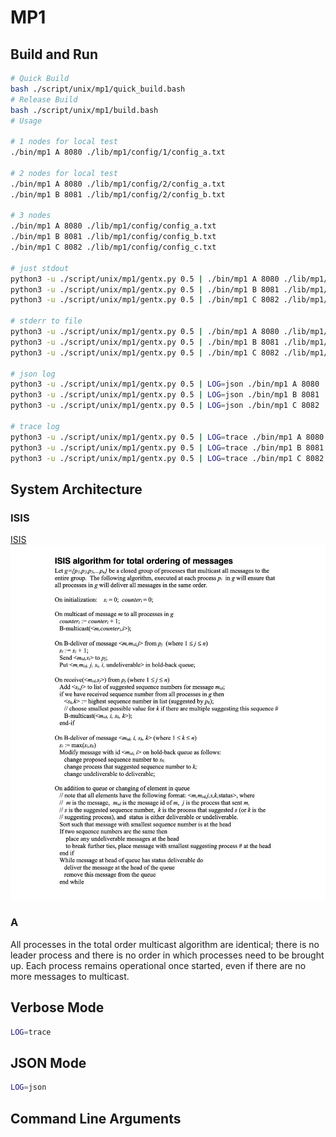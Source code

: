 # MP1

## Build and Run

```bash
# Quick Build
bash ./script/unix/mp1/quick_build.bash
# Release Build
bash ./script/unix/mp1/build.bash
# Usage

# 1 nodes for local test
./bin/mp1 A 8080 ./lib/mp1/config/1/config_a.txt

# 2 nodes for local test
./bin/mp1 A 8080 ./lib/mp1/config/2/config_a.txt
./bin/mp1 B 8081 ./lib/mp1/config/2/config_b.txt

# 3 nodes
./bin/mp1 A 8080 ./lib/mp1/config/config_a.txt
./bin/mp1 B 8081 ./lib/mp1/config/config_b.txt
./bin/mp1 C 8082 ./lib/mp1/config/config_c.txt

# just stdout
python3 -u ./script/unix/mp1/gentx.py 0.5 | ./bin/mp1 A 8080 ./lib/mp1/config/3/config_a.txt 2> /dev/null
python3 -u ./script/unix/mp1/gentx.py 0.5 | ./bin/mp1 B 8081 ./lib/mp1/config/3/config_b.txt 2> /dev/null
python3 -u ./script/unix/mp1/gentx.py 0.5 | ./bin/mp1 C 8082 ./lib/mp1/config/3/config_c.txt 2> /dev/null

# stderr to file
python3 -u ./script/unix/mp1/gentx.py 0.5 | ./bin/mp1 A 8080 ./lib/mp1/config/3/config_a.txt 2> /tmp/a.log
python3 -u ./script/unix/mp1/gentx.py 0.5 | ./bin/mp1 B 8081 ./lib/mp1/config/3/config_b.txt 2> /tmp/b.log
python3 -u ./script/unix/mp1/gentx.py 0.5 | ./bin/mp1 C 8082 ./lib/mp1/config/3/config_c.txt 2> /tmp/c.log

# json log
python3 -u ./script/unix/mp1/gentx.py 0.5 | LOG=json ./bin/mp1 A 8080 ./lib/mp1/config/3/config_a.txt 2> /tmp/a.log
python3 -u ./script/unix/mp1/gentx.py 0.5 | LOG=json ./bin/mp1 B 8081 ./lib/mp1/config/3/config_b.txt 2> /tmp/b.log
python3 -u ./script/unix/mp1/gentx.py 0.5 | LOG=json ./bin/mp1 C 8082 ./lib/mp1/config/3/config_c.txt 2> /tmp/c.log

# trace log
python3 -u ./script/unix/mp1/gentx.py 0.5 | LOG=trace ./bin/mp1 A 8080 ./lib/mp1/config/3/config_a.txt 2> /tmp/a.log
python3 -u ./script/unix/mp1/gentx.py 0.5 | LOG=trace ./bin/mp1 B 8081 ./lib/mp1/config/3/config_b.txt 2> /tmp/b.log
python3 -u ./script/unix/mp1/gentx.py 0.5 | LOG=trace ./bin/mp1 C 8082 ./lib/mp1/config/3/config_c.txt 2> /tmp/c.log
```

## System Architecture

### ISIS

[ISIS](https://studylib.net/doc/7830646/isis-algorithm-for-total-ordering-of-messages)
![ISIS](./assets/ISIS.jpg)

### A

All processes in the total order multicast algorithm are identical;
there is no leader process and there is no order in which processes need to be brought up.
Each process remains operational once started, even if there are no more messages to multicast.

## Verbose Mode

```bash
LOG=trace
```

## JSON Mode

```bash
LOG=json
```

## Command Line Arguments

```bash

```
